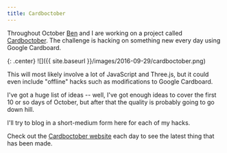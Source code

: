 ```yaml
---
title: Cardboctober
---
```


Throughout October [Ben](https://twitter.com/benjaminbenben) and I are working on a project called [Cardboctober](https://cardboctober.xyz). The challenge is hacking on something new every day using Google Cardboard.

<!-- more -->

{: .center}
![]({{ site.baseurl }}/images/2016-09-29/cardboctober.png)

This will most likely involve a lot of JavaScript and Three.js, but it could even include "offline" hacks such as modifications to Google Cardboard.

I've got a huge list of ideas -- well, I've got enough ideas to cover the first 10 or so days of October, but after that the quality is probably going to go down hill.

I'll try to blog in a short-medium form here for each of my hacks.

Check out the [Cardboctober website](https://cardboctober.xyz) each day to see the latest thing that has been made.
